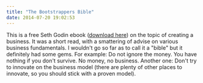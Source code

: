 ```yaml
---
title: "The Bootstrappers Bible"
date: 2014-07-20 19:02:53
---
```


This is a free Seth Godin ebook ([download here][1]) on the topic of creating a business. It was a short read, with a smattering of advise on various business fundamentals. I wouldn't go so far as to call it a "bible" but it definitely had some gems. For example: Do not ignore the money. You have nothing if you don't survive. No money, no business. Another one: Don't try to innovate on the business model (there are plenty of other places to innovate, so you should stick with a proven model).

 [1]: http://www.sethgodin.com/sg/docs/bootstrap.pdf
